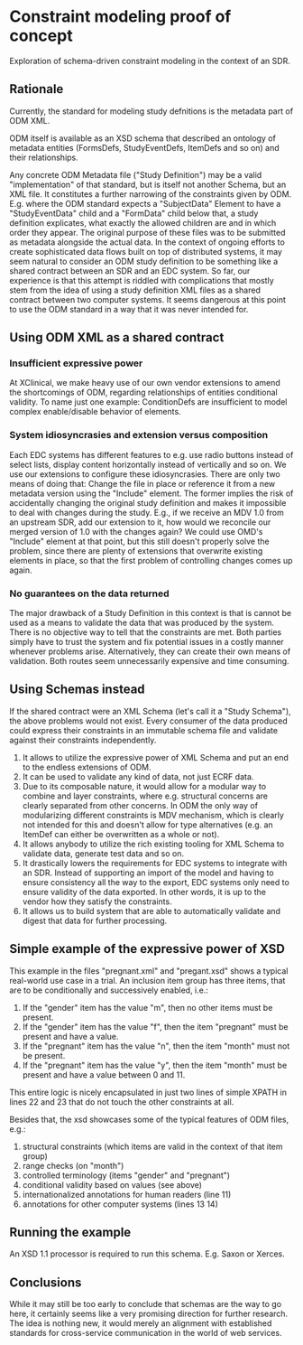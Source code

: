 # Constraint modeling proof of concept
Exploration of schema-driven constraint modeling in the context of an SDR.

## Rationale
Currently, the standard for modeling study defnitions is the metadata part of ODM XML.

ODM itself is available as an XSD schema that described an ontology of metadata entities (FormsDefs, StudyEventDefs, ItemDefs and so on) and their relationships. 

Any concrete ODM Metadata file ("Study Definition") may be a valid "implementation" of that standard, but is itself not another Schema, but an XML file. It constitutes a further narrowing of the constraints given by ODM. E.g. where the ODM standard expects a "SubjectData" Element to have a "StudyEventData" child and a "FormData" child below that, a study definition explicates, what exactly the allowed children are and in which order they appear. The original purpose of these files was to be submitted as metadata alongside the actual data. In the context of ongoing efforts to create sophisticated data flows built on top of distributed systems, it may seem natural to consider an ODM study definition to be something like a shared contract between an SDR and an EDC system. So far, our experience is that this attempt is riddled with complications that mostly stem from the idea of using a study definition XML files as a shared contract between two computer systems. It seems dangerous at this point to use the ODM standard in a way that it was never intended for.

## Using ODM XML as a shared contract

### Insufficient expressive power

At XClinical, we make heavy use of our own vendor extensions to amend the shortcomings of ODM, regarding relationships of entities conditional validity. To name just one example:  ConditionDefs are insufficient to model complex enable/disable behavior of elements. 

### System idiosyncrasies and extension versus composition

Each EDC systems has different features to e.g. use radio buttons instead of select lists, display content horizontally instead of vertically and so on. We use our extensions to configure these idiosyncrasies. There are only two means of doing that: Change the file in place or reference it from a new metadata version using the "Include" element. The former implies the risk of accidentally changing the original study definition and makes it impossible to deal with changes during the study. E.g., if we receive an MDV 1.0 from an upstream SDR, add our extension to it, how would we reconcile our merged version of 1.0 with the changes again? We could use OMD's "Include" element at that point, but this still doesn't properly solve the problem, since there are plenty of extensions that overwrite existing elements in place, so that the first problem of controlling changes comes up again.

### No guarantees on the data returned

The major drawback of a Study Definition in this context is that is cannot be used as a means to validate the data that was produced by the system. There is no objective way to tell that the constraints are met. Both parties simply have to trust the system and fix potential issues in a costly manner whenever problems arise. Alternatively, they can create their own means of validation. Both routes seem unnecessarily expensive and time consuming.

## Using Schemas instead

If the shared contract were an XML Schema (let's call it a "Study Schema"), the above problems would not exist. Every consumer of the data produced could express their constraints in an immutable schema file and validate against their constraints independently.

1. It allows to utilize the expressive power of XML Schema and put an end to the endless extensions of ODM.
2. It can be used to validate any kind of data, not just ECRF data.
3. Due to its composable nature, it would allow for a modular way to combine and layer constraints, where e.g. structural concerns are clearly separated from other concerns. In ODM the only way of modularizing different constraints is MDV mechanism, which is clearly not intended for this and doesn't allow for type alternatives (e.g. an ItemDef can either be overwritten as a whole or not).
4. It allows anybody to utilize the rich existing tooling for XML Schema to validate data, generate test data and so on.
5. It drastically lowers the requirements for EDC systems to integrate with an SDR. Instead of supporting an import of the model and having to ensure consistency all the way to the export, EDC systems only need to ensure validity of the data exported. In other words, it is up to the vendor how they satisfy the constraints.
6. It allows us to build system that are able to automatically validate and digest that data for further processing.

## Simple example of the expressive power of XSD
This example in the files "pregnant.xml" and "pregant.xsd" shows a typical real-world use case in a trial. An inclusion item group has three items, that are to be conditionally and successively enabled, i.e.:

1. If the "gender" item has the value "m", then no other items must be present.
2. If the "gender" item has the value "f", then the item "pregnant" must be present and have a value.
3. If the "pregnant" item has the value "n", then the item "month" must not be present.
4. If the "pregnant" item has the value "y", then the item "month" must be present and have a value between 0 and 11.

This entire logic is nicely encapsulated in just two lines of simple XPATH in lines 22 and 23 that do not touch the other constraints at all.

Besides that, the xsd showcases some of the typical features of ODM files, e.g.:

1. structural constraints (which items are valid in the context of that item group)
2. range checks (on "month")
3. controlled terminology (items "gender" and "pregnant")
4. conditional validity based on values (see above)
5. internationalized annotations for human readers (line 11)
6. annotations for other computer systems (lines 13 14)

## Running the example
An XSD 1.1 processor is required to run this schema. E.g. Saxon or Xerces.

## Conclusions
While it may still be too early to conclude that schemas are the way to go here, it certainly seems like a very promising direction for further research. The idea is nothing new, it would merely an alignment with established standards for cross-service communication in the world of web services.


